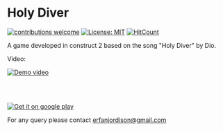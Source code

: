 # Holy Diver

[![contributions welcome](https://img.shields.io/badge/contributions-welcome-brightgreen.svg?style=flat)](https://github.com/dwyl/esta/issues) [![License: MIT](https://img.shields.io/badge/License-MIT-yellow.svg)](https://opensource.org/licenses/MIT) [![HitCount](http://hits.dwyl.io/sayederfanarefin/game-holy-diver.svg)](http://hits.dwyl.io/sayederfanarefin/game-holy-diver)

A game developed in construct 2 based on the song "Holy Diver" by Dio.

 Video: 

[![Demo video](https://img.youtube.com/vi/HtQX6h-JHlg/0.jpg)](https://www.youtube.com/watch?v=HtQX6h-JHlg)

<br/><br/>

[![Get it on google play](https://play.google.com/intl/en_us/badges/static/images/badges/en_badge_web_generic.png)](https://play.google.com/store/apps/details?id=info.sayederfanarefin.holydiver)

For any query please contact erfanjordison@gmail.com
